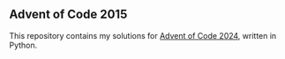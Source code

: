 ## Advent of Code 2015

This repository contains my solutions for [Advent of Code 2024](https://adventofcode.com/2024), written in Python.
